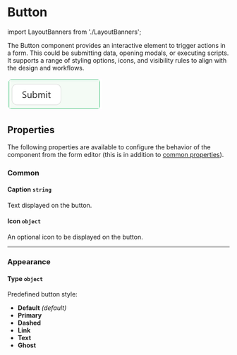 # Button

import LayoutBanners from './LayoutBanners';

The Button component provides an interactive element to trigger actions in a form. This could be submitting data, opening modals, or executing scripts. It supports a range of styling options, icons, and visibility rules to align with the design and workflows.

![Image](../data-entry/images/button1.png)


[//]: # '<iframe width="100%" height="500" src="https://pd-docs-adminportal-test.shesha.dev/shesha/forms-designer/?id=4d5f3201-2ba4-4a19-b3de-08153124ea65" title="button Component" ></iframe>'

## Properties

The following properties are available to configure the behavior of the component from the form editor (this is in addition to [common properties](/docs/front-end-basics/form-components/common-component-properties)).

### Common

#### **Caption** `string`  
Text displayed on the button.

#### **Icon** `object`  
An optional icon to be displayed on the button.
___

### Appearance

#### **Type** `object`  
Predefined button style:
- **Default** *(default)*
- **Primary**
- **Dashed**
- **Link**
- **Text**
- **Ghost**